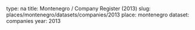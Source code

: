 type: na
title: Montenegro / Company Register (2013)
slug: places/montenegro/datasets/companies/2013
place: montenegro
dataset: companies
year: 2013
